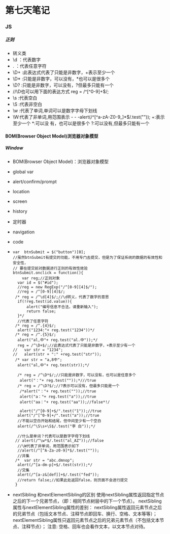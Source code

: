 # 第七天笔记
### JS
##### 正则
- 转义类
- \d ：代表数字
- . ：代表任意字符
- \D+ :此表达式代表了只能是非数字，+表示至少一个
- \D* :只能是非数字，可以没有，*也可以是很多个
- \D? :只能是非数字，可以没有，?但最多只能有一个
- //\D也可以用下面的表达方式 reg = /^[^0-9]+$/;
- \s :代表空白
- \S :代表非空白
- \w :代表了单词,单词可以是数字字母下划线
- \W:代表了非单词,用范围表示          - -  -alert(/^[^a-zA-Z0-9_]*$/.test("")); +:表示至少一个 *:可以没  有，也可以是很多个 ?:可以没有,但最多只能有一个

#### BOM(Browser Object Model)浏览器对象模型
##### Window
- BOM(Browser Object Model)：浏览器对象模型

- global var
- alert/confirm/prompt
- location
- screen
- history
- 定时器
- navigation
- code
-
      var  btnSubmit = $("button")[0];
      //虽然btnSubmit有提交的功能，不用专门去提交，但是为了保证系统的数据的有效性和安全性，
      // 要在提交前对数据进行正则的有效性效验
      btnSubmit.onclick = function(){
          var reg;//正则对象
        var id = $("#id");
        //reg = new RegExp("/^[0-9][4]$/");
        //reg = /^[0-9][4]$/;
       /* reg = /^\d[4]$/;//\d转义，代表了数字的意思
        if(!reg.test(id.value)){
            alert("编号信息不合法，请重新输入");
            return false;
        }*/
        //代表了任意字符
       /* reg = /^.{4}$/;
        alert("1234:"+ reg.test("1234"))*/
       /* reg = /^.{5}$/;
        alert("al,中"+ reg.test("al.中"));*/
        reg = /^\D+$/;//此表达式代表了只能是非数字，+表示至少有一个
      //   var str = "1234";
      //   alert(str + ":" +reg.test("str"));
       /* var str = "a,8中";
        alert("al,中"+ reg.test(str));*/

        /* reg = /^\D*$/;//只能是非数字，可以没有，也可以是任意多个
         alert("："+ reg.test(""));*///true
        /* reg = /^\D?$/;//?表示可以没有，但最多只能是一个
         /*alert("："+ reg.test(""));//true
         alert("a："+ reg.test("a"));//true
         alert("aa："+ reg.test("aa"));//false*!/

         alert("/^[0-9]+$/".test("1"));//true
        alert("/^[^0-9]+/".test("a"));//true
        //不能以空白开始和结尾，但中间至少有一个空白
        alert(/^\S\s+\S$/.test("李 白"));*/

        //什么是单词？代表可以是数字字母下划线
       // alert(/^\w*$/.test("al_AZ"));//false
        //\W代表了非单词，用范围表示如下
        //alert(/^[^A-Za-z0-9]*$/.test(""));
        //并集
       /*  var str = "abc.dmnop";
        alert(/^[a-dm-p]+$/.test(str));*/
        //交集
        alert(/^[a-z&[def]]+$/.test("fed"));
        //return false;//如果此处返回false，则页面不会进行提交
       }

- nextSibling 和nextElementSibling的区别
使用nextSibling属性返回指定节点之后的下一个兄弟节点，（即：相同节点树层中的下一个节点）。
nextSibling属性与nextElementSibling属性的差别：
nextSibling属性返回元素节点之后的兄弟节点（包括文本节点、注释节点即回车、换行、空格、文本等等）；
nextElementSibling属性只返回元素节点之后的兄弟元素节点（不包括文本节点、注释节点）；
注意: 空格、回车也会看作文本，以文本节点对待。
